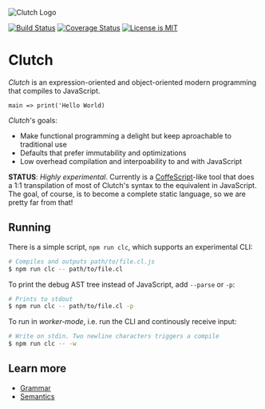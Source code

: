 ![Clutch Logo](https://user-images.githubusercontent.com/168174/45592313-6d608680-b91e-11e8-8edd-f12ee6e74824.png)

[![Build Status](https://travis-ci.org/clutchlang/clutchlang.svg?branch=master)][1]
[![Coverage Status](https://coveralls.io/repos/github/clutchlang/clutchlang/badge.svg?branch=master)][2]
[![License is MIT](https://img.shields.io/github/license/mashape/apistatus.svg)][3]

[1]: https://travis-ci.org/clutchlang/clutchlang
[2]: https://coveralls.io/github/clutchlang/clutchlang?branch=master
[3]: https://choosealicense.com/licenses/mit/

# Clutch

_Clutch_ is an expression-oriented and object-oriented modern programming that compiles to JavaScript.

```
main => print('Hello World)
```

_Clutch_'s goals:

* Make functional programming a delight but keep aproachable to traditional use
* Defaults that prefer immutability and optimizations
* Low overhead compilation and interpoability to and with JavaScript

**STATUS**: _Highly experimental_. Currently is a [CoffeScript][1]-like tool
that does a 1:1 transpilation of most of Clutch's syntax to the equivalent in
JavaScript. The goal, of course, is to become a complete static language, so we
are pretty far from that!

[1]: https://coffeescript.org/

## Running

There is a simple script, `npm run clc`, which supports an experimental CLI:

```bash
# Compiles and outputs path/to/file.cl.js
$ npm run clc -- path/to/file.cl
```

To print the debug AST tree instead of JavaScript, add `--parse` or `-p`:

```bash
# Prints to stdout
$ npm run clc -- path/to/file.cl -p
```

To run in _worker-mode_, i.e. run the CLI and continously receive input:

```bash
# Write on stdin. Two newline characters triggers a compile
$ npm run clc -- -w
```

## Learn more

* [Grammar](docs/grammar.md)
* [Semantics](docs/semantics.md)
